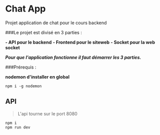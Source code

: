 # Chat App
 Projet application de chat  pour le cours backend 

###Le projet est divisé en 3 parties : 

 **- API pour le backend**
 **- Frontend pour le siteweb**
 **- Socket pour la web socket**

***Pour que l'application fonctionne il faut démarrer les 3 parties.***

###Prérequis : 

**nodemon d'installer en global**
```
npm i -g nodemon
```

## API 

> L'api tourne sur le port 8080 

```
npm i
npm run dev

```

